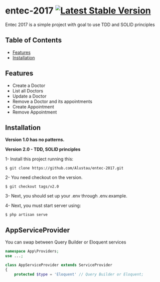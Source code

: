 entec-2017 [![Latest Stable Version](https://poser.pugx.org/alustau/entec2017/v2.0/stable.png)](https://packagist.org/packages/alustau/entec2017)
=============

Entec 2017 is a simple project with goal to use TDD  and SOLID principles

## Table of Contents

- [Features](#features)
- [Installation](#installation)

## Features

* Create a Doctor
* List all Doctors
* Update a Doctor
* Remove a Doctor and its appointments
* Create Appointment
* Remove Appointment


## Installation

**Version 1.0 has no patterns.**

**Version 2.0 - TDD, SOLID principles**

1- Install this project running this:
```shell
$ git clone https://github.com/Alustau/entec-2017.git 
```
2- You need checkout on the version.
```shell
$ git checkout tags/v2.0 
```
3- Next, you should set up your .env through .env.example.

4- Next, you must start server using:
```shell
$ php artisan serve
```

## AppServiceProvider
You can swap between Query Builder or Eloquent services
```php
namespace App\Providers;
use ...;

class AppServiceProvider extends ServiceProvider
{
    protected $type = 'Eloquent' // Query Builder or Eloquent;

```

